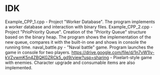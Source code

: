 # IDK

Example_CPP_1.cpp - Project "Worker Database". The program implements a worker database and interaction with binary files.
Example_CPP_2.cpp - Project "PrioPriority Queue". Creation of the "Priority Queue" structure based on the binary heap. The program shows the implementation of the new queue, compares it with the built-in one and shows in console the running time.
naval_battle.py - "Naval battle" game. Program launches the game in console for two players.
https://drive.google.com/file/d/1n7vW1Iy-kVZvwmK5n4ZBQKGZRCk5_gd9/view?usp=sharing - Pixelart-style game with enemies. Character upgrade and consumable items are also implemented.
